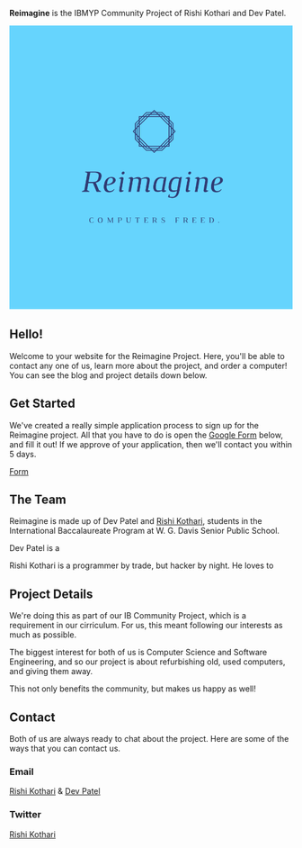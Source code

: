 **Reimagine** is the IBMYP Community Project of Rishi Kothari and Dev Patel.

![](/static/images/logo.png)

## Hello!
Welcome to your website for the Reimagine Project. Here, you'll be able to contact any one of us, learn more about the project, and order a computer! You can see the blog and project details down below.

## Get Started
We've created a really simple application process to sign up for the Reimagine project. All that you have to do is open the <a href="https://docs.google.com/forms/d/e/1FAIpQLSccgv4tG1JWxQqhl1wDhPuTKBtxZwEG6N3dzu8N7FLyp5_SRA/viewform" class="no-underline bg-{{site.brand_color}}">Google Form</a> below, and fill it out! If we approve of your application, then we'll contact you within 5 days.<br>

<a href="https://docs.google.com/forms/d/e/1FAIpQLSccgv4tG1JWxQqhl1wDhPuTKBtxZwEG6N3dzu8N7FLyp5_SRA/viewform" class="no-underline bg-{{ site.brand_color }}">Form</a>

## The Team
Reimagine is made up of Dev Patel and <a href="https://github.com/rishiosaur" class="no-underline bg-{{ site.brand_color }}">Rishi Kothari</a>, students in the International Baccalaureate Program at W. G. Davis Senior Public School.

Dev Patel is a  

Rishi Kothari is a programmer by trade, but hacker by night. He loves to 

## Project Details
We're doing this as part of our IB Community Project, which is a requirement in our cirriculum. For us, this meant following our interests as much as possible.

The biggest interest for both of us is Computer Science and Software Engineering, and so our project is about refurbishing old, used computers, and giving them away.

This not only benefits the community, but makes us happy as well!

## Contact
Both of us are always ready to chat about the project. Here are some of the ways that you can contact us.
### Email
<a href="mailto:rishiosaur@gmail.com" class="no-underline bg-{{ site.brand_color }}">Rishi Kothari</a> & 
<a href="mailto:devpatel@gmail.cojm" class="no-underline bg-{{ site.brand_color }}">Dev Patel</a>

### Twitter
<a href="twitter.com/rishiosaur" class="no-underline bg-{{ site.brand_color }}">Rishi Kothari</a>